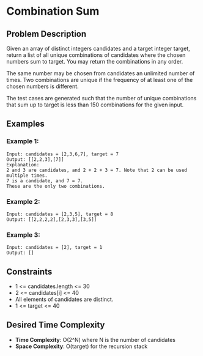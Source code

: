 # Combination Sum

## Problem Description

Given an array of distinct integers candidates and a target integer target, return a list of all unique combinations of candidates where the chosen numbers sum to target. You may return the combinations in any order.

The same number may be chosen from candidates an unlimited number of times. Two combinations are unique if the frequency of at least one of the chosen numbers is different.

The test cases are generated such that the number of unique combinations that sum up to target is less than 150 combinations for the given input.

## Examples

### Example 1:

```
Input: candidates = [2,3,6,7], target = 7
Output: [[2,2,3],[7]]
Explanation:
2 and 3 are candidates, and 2 + 2 + 3 = 7. Note that 2 can be used multiple times.
7 is a candidate, and 7 = 7.
These are the only two combinations.
```

### Example 2:

```
Input: candidates = [2,3,5], target = 8
Output: [[2,2,2,2],[2,3,3],[3,5]]
```

### Example 3:

```
Input: candidates = [2], target = 1
Output: []
```

## Constraints

- 1 <= candidates.length <= 30
- 2 <= candidates[i] <= 40
- All elements of candidates are distinct.
- 1 <= target <= 40

## Desired Time Complexity

- **Time Complexity**: O(2^N) where N is the number of candidates
- **Space Complexity**: O(target) for the recursion stack
